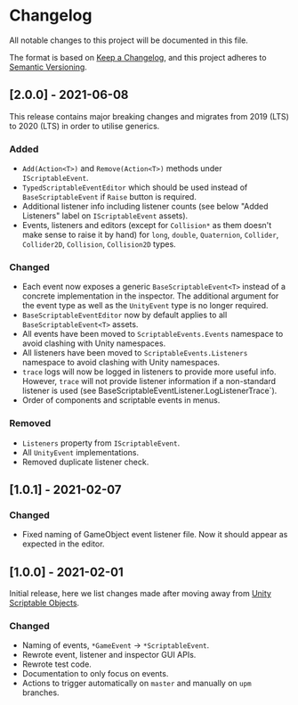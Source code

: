 ﻿# Changelog
All notable changes to this project will be documented in this file.

The format is based on [Keep a Changelog](https://keepachangelog.com/en/1.0.0/),
and this project adheres to [Semantic Versioning](https://semver.org/spec/v2.0.0.html).

## [2.0.0] - 2021-06-08
This release contains major breaking changes and migrates from 2019 (LTS) to 2020 (LTS) in order to utilise generics.

### Added
- `Add(Action<T>)` and `Remove(Action<T>)` methods under `IScriptableEvent`.
- `TypedScriptableEventEditor` which should be used instead of `BaseScriptableEvent` if `Raise` button is required.
- Additional listener info including listener counts (see below "Added Listeners" label on `IScriptableEvent` assets).
- Events, listeners and editors (except for `Collision*` as them doesn't make sense to raise it by hand) for `long`, `double`, `Quaternion`, `Collider`, `Collider2D`, `Collision`, `Collision2D` types.

### Changed
- Each event now exposes a generic `BaseScriptableEvent<T>` instead of a concrete implementation in the inspector. The additional argument for the event type as well as the `UnityEvent` type is no longer required.
- `BaseScriptableEventEditor` now by default applies to all `BaseScriptableEvent<T>` assets.
- All events have been moved to `ScriptableEvents.Events` namespace to avoid clashing with Unity namespaces.
- All listeners have been moved to `ScriptableEvents.Listeners` namespace to avoid clashing with Unity namespaces.
- `trace` logs will now be logged in listeners to provide more useful info. However, `trace` will not provide listener information if a non-standard listener is used (see BaseScriptableEventListener.LogListenerTrace`).
- Order of components and scriptable events in menus.

### Removed
- `Listeners` property from `IScriptableEvent`.
- All `UnityEvent` implementations.
- Removed duplicate listener check.

## [1.0.1] - 2021-02-07

### Changed
- Fixed naming of GameObject event listener file. Now it should appear as expected in the editor.

## [1.0.0] - 2021-02-01
Initial release, here we list changes made after moving away from [Unity Scriptable Objects](https://github.com/chark/unity-scriptable-objects).

### Changed
- Naming of events, `*GameEvent` -> `*ScriptableEvent`.
- Rewrote event, listener and inspector GUI APIs.
- Rewrote test code.
- Documentation to only focus on events.
- Actions to trigger automatically on `master` and manually on `upm` branches.
